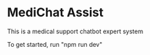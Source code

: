 # MediChat Assist

This is a medical support chatbot expert system

To get started, run "npm run dev"